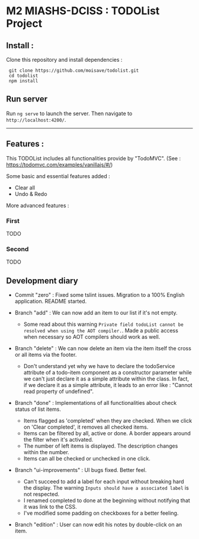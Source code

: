 # M2 MIASHS-DCISS : TODOList Project

## Install :

Clone this repository and install dependencies :

```
 git clone https://github.com/moisave/todolist.git
 cd todolist
 npm install
```

## Run server

Run `ng serve` to launch the server. Then navigate to `http://localhost:4200/`. 

---

## Features :

This TODOList includes all functionalities provide by "TodoMVC".
(See : https://todomvc.com/examples/vanillajs/#/)

Some basic and essential features added : 

- Clear all
- Undo & Redo

More advanced features :

### First

TODO

### Second

TODO

## Development diary

- Commit "zero" : Fixed some tslint issues. Migration to a 100% English application. README started.

- Branch "add" : We can now add an item to our list if it's not empty.
    - Some read about this warning `Private field todoList cannot be resolved when using the AOT compiler.`. Made a public access when necessary so AOT compilers should work as well.

- Branch "delete" : We can now delete an item via the item itself the cross or all items via the footer.
    - Don't understand yet why we have to declare the todoService attribute of a todo-item component as a constructor parameter while we can't just declare it as a simple attribute within the class.
    In fact, if we declare it as a simple attribute, it leads to an error like : "Cannot read property of undefined".

- Branch "done" : Implementations of all functionalities about check status of list items.
    - Items flagged as 'completed' when they are checked. When we click on 'Clear completed', it removes all checked items.
    - Items can be filtered by all, active or done. A border appears around the filter when it's activated.
    - The number of left items is displayed. The description changes within the number.
    - Items can all be checked or unchecked in one click.

- Branch "ui-improvements" : UI bugs fixed. Better feel.
    - Can't succeed to add a label for each input without breaking hard the display. The warning `Inputs should have a associated label` is not respected.
    - I renamed completed to done at the beginning without notifying that it was link to the CSS.
    - I've modified some padding on checkboxes for a better feeling.

- Branch "edition" : User can now edit his notes by double-click on an item.
